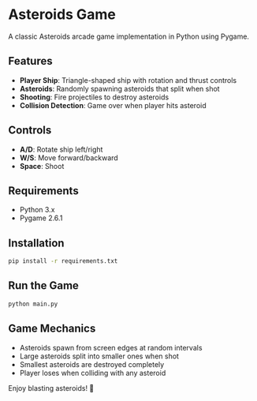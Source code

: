# Asteroids Game

A classic Asteroids arcade game implementation in Python using Pygame.

## Features

- **Player Ship**: Triangle-shaped ship with rotation and thrust controls
- **Asteroids**: Randomly spawning asteroids that split when shot
- **Shooting**: Fire projectiles to destroy asteroids
- **Collision Detection**: Game over when player hits asteroid

## Controls

- **A/D**: Rotate ship left/right  
- **W/S**: Move forward/backward
- **Space**: Shoot

## Requirements

- Python 3.x
- Pygame 2.6.1

## Installation

```bash
pip install -r requirements.txt
```

## Run the Game

```bash
python main.py
```

## Game Mechanics

- Asteroids spawn from screen edges at random intervals
- Large asteroids split into smaller ones when shot
- Smallest asteroids are destroyed completely
- Player loses when colliding with any asteroid

Enjoy blasting asteroids! 🚀
